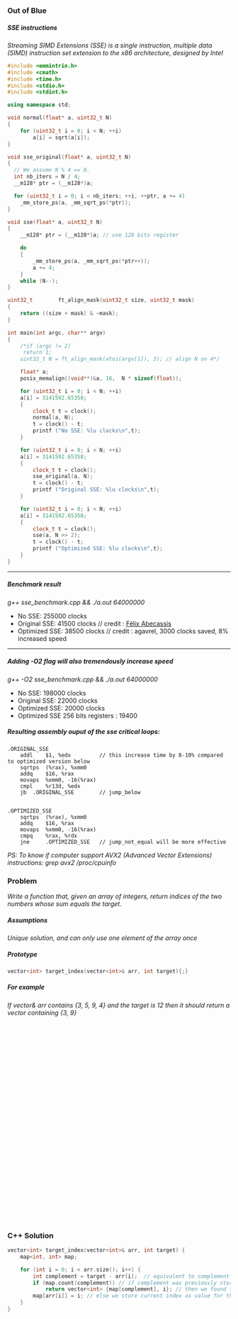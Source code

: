 ### Out of Blue

##### SSE instructions

*Streaming SIMD Extensions (SSE) is a single instruction, multiple data (SIMD) instruction set extension to the x86 architecture, designed by Intel*

```c++
#include <emmintrin.h>
#include <cmath>
#include <time.h>
#include <stdio.h>
#include <stdint.h>

using namespace std;

void normal(float* a, uint32_t N)
{
    for (uint32_t i = 0; i < N; ++i)
        a[i] = sqrt(a[i]);
}

void sse_original(float* a, uint32_t N)
{
  // We assume N % 4 == 0.
  int nb_iters = N / 4;
  __m128* ptr = (__m128*)a;

  for (uint32_t i = 0; i < nb_iters; ++i, ++ptr, a += 4)
    _mm_store_ps(a, _mm_sqrt_ps(*ptr));
}

void sse(float* a, uint32_t N)
{
    __m128* ptr = (__m128*)a; // use 128 bits register

    do
    {
        _mm_store_ps(a, _mm_sqrt_ps(*ptr++));
        a += 4;
    }
    while (N--);
}

uint32_t		ft_align_mask(uint32_t size, uint32_t mask)
{
	return ((size + mask) & ~mask);
}

int main(int argc, char** argv)
{
    /*if (argc != 2)
     return 1;
    uint32_t N = ft_align_mask(atoi(argv[1]), 3); // align N on 4*/

    float* a;
    posix_memalign((void**)&a, 16,  N * sizeof(float));

    for (uint32_t i = 0; i < N; ++i)
    a[i] = 3141592.65358;
    {
        clock_t t = clock();
        normal(a, N);
        t = clock() - t;
        printf ("No SSE: %lu clocks\n",t);
    }

    for (uint32_t i = 0; i < N; ++i)
    a[i] = 3141592.65358;
    {
        clock_t t = clock();
        sse_original(a, N);
        t = clock() - t;
        printf ("Original SSE: %lu clocks\n",t);
    }

    for (uint32_t i = 0; i < N; ++i)
    a[i] = 3141592.65358;
    {
        clock_t t = clock();
        sse(a, N >> 2);
        t = clock() - t;
        printf ("Optimized SSE: %lu clocks\n",t);
    }
}
```

---
##### Benchmark result
*g++ sse_benchmark.cpp && ./a.out 64000000*

* No SSE: 255000 clocks  
* Original SSE: 41500 clocks // credit : [Félix Abecassis](https://felix.abecassis.me/2011/09/cpp-getting-started-with-sse/)  
* Optimized SSE: 38500 clocks // credit : agavrel, 3000 clocks saved, 8% increased speed  

---

##### Adding -O2 flag will also tremendously increase speed  

*g++ -O2 sse_benchmark.cpp && ./a.out 64000000*  
* No SSE: 198000 clocks  
* Original SSE: 22000 clocks  
* Optimized SSE: 20000 clocks  
* Optimized SSE 256 bits registers : 19400


##### Resulting assembly ouput of the sse critical loops:
```assembly
.ORIGINAL_SSE
    addl	$1, %edx         // this increase time by 8-10% compared to optimized version below
	sqrtps	(%rax), %xmm0
	addq	$16, %rax
	movaps	%xmm0, -16(%rax)
	cmpl	%r13d, %edx
	jb	.ORIGINAL_SSE        // jump_below


.OPTIMIZED_SSE
    sqrtps	(%rax), %xmm0
    addq	$16, %rax
    movaps	%xmm0, -16(%rax)
    cmpq	%rax, %rdx         
    jne     .OPTIMIZED_SSE   // jump_not_equal will be more effective
```

*PS: To know if computer support AVX2 (Advanced Vector Extensions) instructions: grep avx2 /proc/cpuinfo*

### Problem

*Write a function that, given an array of integers, return indices of the two numbers whose sum equals the target.*

##### Assumptions

*Unique solution, and can only use one element of the array once*

##### Prototype
```c++
vector<int> target_index(vector<int>& arr, int target){;}
```

##### For example
*If vector<int>& arr contains {3, 5, 9, 4} and the target is 12 then it should return a vector containing {3, 9}*

<pre>




























</pre>

### C++ Solution
```c++
vector<int> target_index(vector<int>& arr, int target) {
    map<int, int> map;

    for (int i = 0; i < arr.size(); i++) {
        int complement = target - arr[i];  // equivalent to complement + arr[i] = target
        if (map.count(complement)) // if complement was previously stored
            return vector<int> {map[complement], i}; // then we found the solution, we return the index of the complement and the one of the current number
        map[arr[i]] = i; // else we store current index as value for the corresponding key (value of current number) in the hashmap
    }      
}
```
